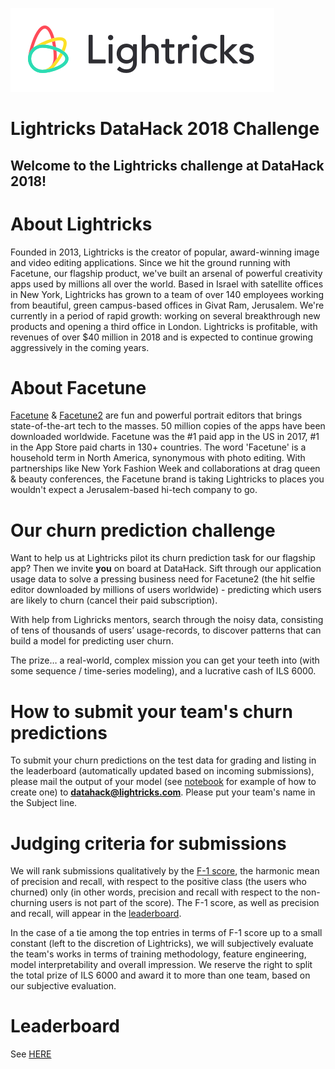 ![Logo](LogoDark.png)

# Lightricks DataHack 2018 Challenge

## Welcome to the Lightricks challenge at DataHack 2018! 

# About Lightricks

Founded in 2013, Lightricks is the creator of popular, award-winning image and video editing applications. Since we hit the ground running with Facetune, our flagship product, we've built an arsenal of powerful creativity apps used by millions all over the world. Based in Israel with satellite offices in New York, Lightricks has grown to a team of over 140 employees working from beautiful, green campus-based offices in Givat Ram, Jerusalem. We're currently in a period of rapid growth: working on several breakthrough new products and opening a third office in London. Lightricks is profitable, with revenues of over $40 million in 2018 and is expected to continue growing aggressively in the coming years.

# About Facetune
[Facetune](https://itunes.apple.com/us/app/facetune/id606310581?mt=8) & [Facetune2](https://itunes.apple.com/us/app/facetune2-selfie-editor-cam/id1149994032?mt=8) are fun and powerful portrait editors that brings state-of-the-art tech to the masses. 50 million copies of the apps have been downloaded worldwide. Facetune was the #1 paid app in the US in 2017, #1 in the App Store paid charts in 130+ countries. The word 'Facetune' is a household term in North America, synonymous with photo editing. With partnerships like New York Fashion Week and collaborations at drag queen & beauty conferences, the Facetune brand is taking Lightricks to places you wouldn't expect a Jerusalem-based hi-tech company to go.

# Our churn prediction challenge
Want to help us at Lightricks pilot its churn prediction task for our flagship app? Then we invite **you** on board at DataHack. Sift through our application usage data to solve a pressing business need for Facetune2 (the hit selfie editor downloaded by millions of users worldwide) - predicting which users are likely to churn (cancel their paid subscription). 

With help from Lighricks mentors, search through the noisy data, consisting of tens of thousands of users’ usage-records, to discover patterns that can build a model for predicting user churn.

The prize… a real-world, complex mission you can get your teeth into (with some sequence / time-series modeling), and a
lucrative cash of ILS 6000. 

# How to submit your team's churn predictions
To submit your churn predictions on the test data for grading and listing in the leaderboard (automatically updated based on incoming submissions), please mail the output of your model (see [notebook](datahack_2018.ipynb) for example of how to create one) to **datahack@lightricks.com**. Please put your team's name in the Subject line.  

# Judging criteria for submissions
We will rank submissions qualitatively by the [F-1 score](https://en.wikipedia.org/wiki/F1_score), the harmonic mean of precision and recall, with respect to the positive class (the users who churned) only (in other words, precision and recall with respect to the non-churning users is not part of the score). The F-1 score, as well as precision and recall, will appear in the [leaderboard](leaderboard.md). 

In the case of a tie among the top entries in terms of F-1 score up to a small constant (left to the discretion of Lightricks), we will subjectively evaluate the team's works in terms of training methodology, feature engineering, model interpretability and overall impression.  We reserve the right to split the total prize of ILS 6000 and award it to more than one team, based on our subjective evaluation. 


# Leaderboard
See [HERE](leaderboard.md)
